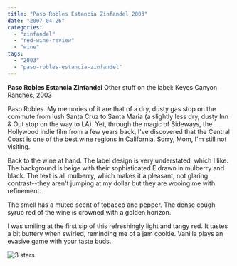 ```yaml
---
title: "Paso Robles Estancia Zinfandel 2003"
date: "2007-04-26"
categories:
  - "zinfandel"
  - "red-wine-review"
  - "wine"
tags:
  - "2003"
  - "paso-robles-estancia-zinfandel"
---
```


**Paso Robles Estancia Zinfandel** Other stuff on the label: Keyes Canyon Ranches, 2003

Paso Robles. My memories of it are that of a dry, dusty gas stop on the commute from lush Santa Cruz to Santa Maria (a slightly less dry, dusty Inn & Out stop on the way to LA). Yet, through the magic of Sideways, the Hollywood indie film from a few years back, I've discovered that the Central Coast is one of the best wine regions in California. Sorry, Mom, I'm still not visiting.

Back to the wine at hand. The label design is very understated, which I like. The background is beige with their sophisticated E drawn in mulberry and black. The text is all mulberry, which makes it a pleasant, not glaring contrast--they aren't jumping at my dollar but they are wooing me with refinement.

The smell has a muted scent of tobacco and pepper. The dense cough syrup red of the wine is crowned with a golden horizon.

I was smiling at the first sip of this refreshingly light and tangy red. It tastes a bit buttery when swirled, reminding me of a jam cookie. Vanilla plays an evasive game with your taste buds.

![3 stars](http://s3.amazonaws.com/thegourmez-wpmedia/2009/02/rating_avocado1.gif "rating_avocado1")
